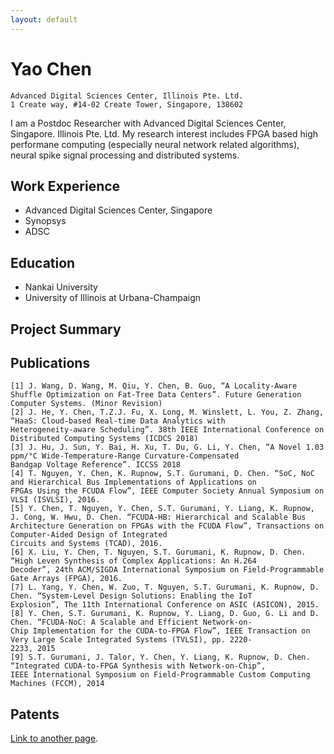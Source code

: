 ```yaml
---
layout: default
---
```


# Yao Chen

```
Advanced Digital Sciences Center, Illinois Pte. Ltd. 
1 Create way, #14-02 Create Tower, Singapore, 138602
```

I am a Postdoc Researcher with Advanced Digital Sciences Center, Singapore. Illinois Pte. Ltd. My research interest includes FPGA based high performane computing (especially neural network related algorithms), neural spike signal processing and distributed systems.


## Work Experience

* Advanced Digital Sciences Center, Singapore
* Synopsys
* ADSC


## Education

* Nankai University
* University of Illinois at Urbana-Champaign

## Project Summary

## Publications
```
[1] J. Wang, D. Wang, M. Qiu, Y. Chen, B. Guo, “A Locality-Aware Shuffle Optimization on Fat-Tree Data Centers”. Future Generation
Computer Systems. (Minor Revision)
[2] J. He, Y. Chen, T.Z.J. Fu, X. Long, M. Winslett, L. You, Z. Zhang, “HaaS: Cloud-based Real-time Data Analytics with
Heterogeneity-aware Scheduling”. 38th IEEE International Conference on Distributed Computing Systems (ICDCS 2018)
[3] J. Hu, J. Sun, Y. Bai, H. Xu, T. Du, G. Li, Y. Chen, “A Novel 1.03 ppm/°C Wide-Temperature-Range Curvature-Compensated
Bandgap Voltage Reference”. ICCSS 2018
[4] T. Nguyen, Y. Chen, K. Rupnow, S.T. Gurumani, D. Chen. “SoC, NoC and Hierarchical Bus Implementations of Applications on
FPGAs Using the FCUDA Flow”, IEEE Computer Society Annual Symposium on VLSI (ISVLSI), 2016.
[5] Y. Chen, T. Nguyen, Y. Chen, S.T. Gurumani, Y. Liang, K. Rupnow, J. Cong, W. Hwu, D. Chen. “FCUDA-HB: Hierarchical and Scalable Bus Architecture Generation on FPGAs with the FCUDA Flow”, Transactions on Computer-Aided Design of Integrated
Circuits and Systems (TCAD), 2016.
[6] X. Liu, Y. Chen, T. Nguyen, S.T. Gurumani, K. Rupnow, D. Chen. “High Leven Synthesis of Complex Applications: An H.264
Decoder”, 24th ACM/SIGDA International Symposium on Field-Programmable Gate Arrays (FPGA), 2016.
[7] L. Yang, Y. Chen, W. Zuo, T. Nguyen, S.T. Gurumani, K. Rupnow, D. Chen. “System-Level Design Solutions: Enabling the IoT
Explosion”, The 11th International Conference on ASIC (ASICON), 2015.
[8] Y. Chen, S.T. Gurumani, K. Rupnow, Y. Liang, D. Guo, G. Li and D. Chen. “FCUDA-NoC: A Scalable and Efficient Network-on-
Chip Implementation for the CUDA-to-FPGA Flow”, IEEE Transaction on Very Large Scale Integrated Systems (TVLSI), pp. 2220-
2233, 2015
[9] S.T. Gurumani, J. Talor, Y. Chen, Y. Liang, K. Rupnow, D. Chen. “Integrated CUDA-to-FPGA Synthesis with Network-on-Chip”,
IEEE International Symposium on Field-Programmable Custom Computing Machines (FCCM), 2014
```
## Patents

[Link to another page](./another-page.html).
